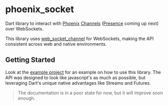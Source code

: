 # phoenix_socket

Dart library to interact with [Phoenix][1] [Channels][2] ([Presence][3] coming up next) over WebSockets.

This library uses [web_socket_channel][4] for WebSockets, making the API consistent across web and native
environments.

## Getting Started

Look at the [example project][5] for an example on how to use this library. The API was designed to
look like javascript's as much as possible, but leveraging Dart's unique native advantages like Streams 
and Futures.

> The documentation is in a poor state for now, but it will improve soon enough.


[1]: https://www.phoenixframework.org/
[2]: https://hexdocs.pm/phoenix/Phoenix.Channel.html#content
[3]: https://hexdocs.pm/phoenix/Phoenix.Presence.html#content
[4]: https://pub.dev/packages/web_socket_channel
[5]: https://github.com/matehat/phoenix-socket-dart/tree/master/example
